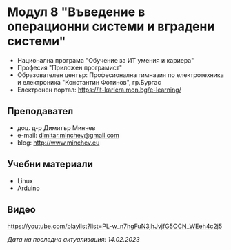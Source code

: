 # Модул 8 "Въведение в операционни системи и вградени системи"
- Национална програма "Обучение за ИТ умения и кариера"
- Професия "Приложен програмист" 
- Образователен център: Професионална гимназия по електротехника и електроника "Константин Фотинов", гр.Бургас  
- Електронен портал: https://it-kariera.mon.bg/e-learning/

## Преподавател
- доц. д-р Димитър Минчев
- e-mail: dimitar.minchev@gmail.com 
- blog: http://www.minchev.eu

## Учебни материали
- Linux
- Arduino

## Видео
https://youtube.com/playlist?list=PL-w_n7hgFuN3jhJvjfG5OCN_WEeh4c2j5

_Дата на последна актуализация: 14.02.2023_

